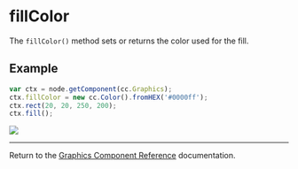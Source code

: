 # fillColor

The `fillColor()` method sets or returns the color used for the fill.

## Example

```javascript
var ctx = node.getComponent(cc.Graphics);
ctx.fillColor = new cc.Color().fromHEX('#0000ff');
ctx.rect(20, 20, 250, 200);
ctx.fill();
```

![](graphics/fillColor.png)

<hr>

Return to the [Graphics Component Reference](../../components/graphics.md) documentation.
